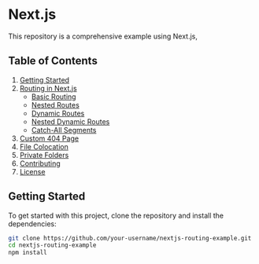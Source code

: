 # Next.js

This repository is a comprehensive example using Next.js,

## Table of Contents

1. [Getting Started](#getting-started)
2. [Routing in Next.js](#routing-in-nextjs)
   - [Basic Routing](#basic-routing)
   - [Nested Routes](#nested-routes)
   - [Dynamic Routes](#dynamic-routes)
   - [Nested Dynamic Routes](#nested-dynamic-routes)
   - [Catch-All Segments](#catch-all-segments)
3. [Custom 404 Page](#custom-404-page)
4. [File Colocation](#file-colocation)
5. [Private Folders](#private-folders)
6. [Contributing](#contributing)
7. [License](#license)

## Getting Started

To get started with this project, clone the repository and install the dependencies:

```bash
git clone https://github.com/your-username/nextjs-routing-example.git
cd nextjs-routing-example
npm install
```
